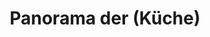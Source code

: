 ---
layout: /panorama.ect
project: '/web/projects/private/optimism'
image: 'http://hub.acherno.com/svn/optimizam-mu-e-maykata/Site/Panorami/nikolina_iztok_kuhnya_final_panorama_01.jpg'
title: 'Panorama der (Küche)'
sitemap: false
---